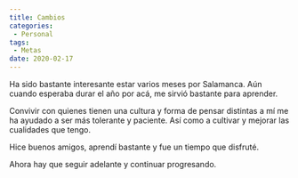 ```yaml
---
title: Cambios
categories:
 - Personal
tags:
 - Metas
date: 2020-02-17
---
```

Ha sido bastante interesante estar varios meses por Salamanca. Aún cuando esperaba durar el año por acá, me sirvió bastante para aprender.

Convivir con quienes tienen una cultura y forma de pensar distintas a mí me ha ayudado a ser más tolerante y paciente. Así como a cultivar y mejorar las cualidades que tengo.

Hice buenos amigos, aprendí bastante y fue un tiempo que disfruté.

Ahora hay que seguir adelante y continuar progresando. 
